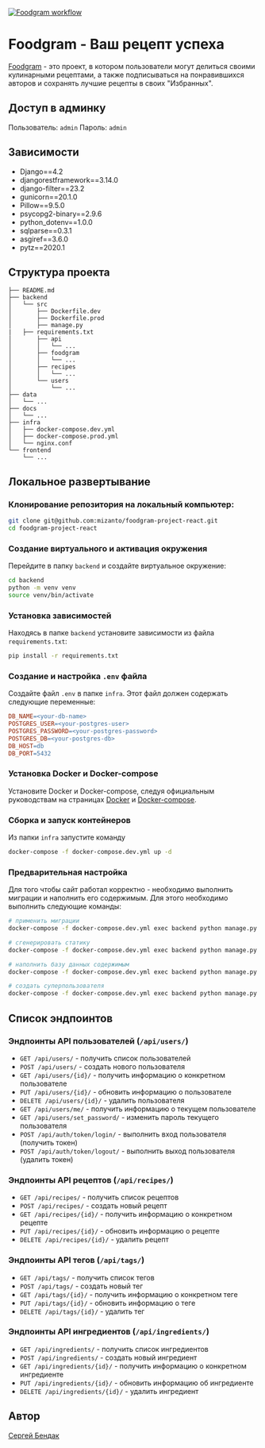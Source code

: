 [![Foodgram workflow](https://github.com/mizanto/foodgram-project-react/actions/workflows/main.yml/badge.svg)](https://github.com/mizanto/foodgram-project-react/actions/workflows/main.yml)

# Foodgram - Ваш рецепт успеха
[Foodgram]() - это проект, в котором пользователи могут делиться своими кулинарными рецептами, а также подписываться на понравившихся авторов и сохранять лучшие рецепты в своих "Избранных".

## Доступ в админку
Пользователь: `admin`
Пароль: `admin`

## Зависимости  
- Django==4.2 
- djangorestframework==3.14.0
- django-filter==23.2
- gunicorn==20.1.0
- Pillow==9.5.0 
- psycopg2-binary==2.9.6
- python_dotenv==1.0.0
- sqlparse==0.3.1 
- asgiref==3.6.0 
- pytz==2020.1 

## Структура проекта
```
├── README.md
├── backend
│   └── src
│       ├── Dockerfile.dev
│       ├── Dockerfile.prod
│       ├── manage.py
|	├── requirements.txt
│       ├── api
│       │   └── ...
│       ├── foodgram
│       │   └── ...
│       ├── recipes
│       │   └── ...
│       └── users
│           └── ...
├── data
│   └── ...
├── docs
│   └── ...
├── infra
│   ├── docker-compose.dev.yml
│   ├── docker-compose.prod.yml
│   └── nginx.conf
└── frontend
	└── ...
```

## Локальное развертывание

### Клонирование репозитория на локальный компьютер:
```bash
git clone git@github.com:mizanto/foodgram-project-react.git
cd foodgram-project-react
``` 
### Создание виртуального и активация окружения
Перейдите в папку `backend` и создайте виртуальное окружение:
```bash
cd backend
python -m venv venv
source venv/bin/activate
```

### Установка зависимостей
Находясь в папке `backend` установите зависимости из файла `requirements.txt`:

```bash
pip install -r requirements.txt
```
### Создание и настройка `.env` файла
Создайте файл `.env` в папке `infra`. Этот файл должен содержать следующие переменные:

```makefile
DB_NAME=<your-db-name>
POSTGRES_USER=<your-postgres-user>
POSTGRES_PASSWORD=<your-postgres-password>
POSTGRES_DB=<your-postgres-db>
DB_HOST=db
DB_PORT=5432
```
### Установка Docker и Docker-compose
Установите Docker и Docker-compose, следуя официальным руководствам на страницах [Docker](https://docs.docker.com/engine/install/) и [Docker-compose](https://docs.docker.com/compose/install/).

### Сборка и запуск контейнеров
Из папки `infra` запустите команду
```bash
docker-compose -f docker-compose.dev.yml up -d 
```
### Предварительная настройка
Для того чтобы сайт работал корректно - необходимо выполнить миграции и наполнить его содержимым. Для этого необходимо выполнить следующие команды:
```bash
# применить миграции
docker-compose -f docker-compose.dev.yml exec backend python manage.py migrate

# сгенерировать статику 
docker-compose -f docker-compose.dev.yml exec backend python manage.py collectstatic --no-input

# наполнить базу данных содержимым
docker-compose -f docker-compose.dev.yml exec backend python manage.py import_basic_data ../data/

# создать суперпользователя
docker-compose -f docker-compose.dev.yml exec backend python manage.py createsuperuser
```

## Список эндпоинтов

### Эндпоинты API пользователей (`/api/users/`)
-   `GET /api/users/` - получить список пользователей
-   `POST /api/users/` - создать нового пользователя
-   `GET /api/users/{id}/` - получить информацию о конкретном пользователе
-   `PUT /api/users/{id}/` - обновить информацию о пользователе
-   `DELETE /api/users/{id}/` - удалить пользователя
-   `GET /api/users/me/` - получить информацию о текущем пользователе
-   `GET /api/users/set_password/` - изменить пароль текущего пользователя
-   `POST /api/auth/token/login/` - выполнить вход пользователя (получить токен)
-   `POST /api/auth/token/logout/` - выполнить выход пользователя (удалить токен)

### Эндпоинты API рецептов (`/api/recipes/`)
-   `GET /api/recipes/` - получить список рецептов
-   `POST /api/recipes/` - создать новый рецепт
-   `GET /api/recipes/{id}/` - получить информацию о конкретном рецепте
-   `PUT /api/recipes/{id}/` - обновить информацию о рецепте
-   `DELETE /api/recipes/{id}/` - удалить рецепт

### Эндпоинты API тегов (`/api/tags/`)
-   `GET /api/tags/` - получить список тегов
-   `POST /api/tags/` - создать новый тег
-   `GET /api/tags/{id}/` - получить информацию о конкретном теге
-   `PUT /api/tags/{id}/` - обновить информацию о теге
-   `DELETE /api/tags/{id}/` - удалить тег

### Эндпоинты API ингредиентов (`/api/ingredients/`)
-   `GET /api/ingredients/` - получить список ингредиентов
-   `POST /api/ingredients/` - создать новый ингредиент
-   `GET /api/ingredients/{id}/` - получить информацию о конкретном ингредиенте
-   `PUT /api/ingredients/{id}/` - обновить информацию об ингредиенте
-   `DELETE /api/ingredients/{id}/` - удалить ингредиент

## Автор
[Сергей Бендак](https://www.linkedin.com/in/sergey-bendak/)
